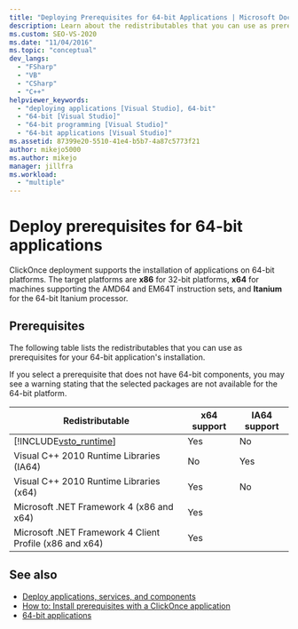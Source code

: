 ```yaml
---
title: "Deploying Prerequisites for 64-bit Applications | Microsoft Docs"
description: Learn about the redistributables that you can use as prerequisites for ClickOnce deployment of applications on 64-bit platforms.
ms.custom: SEO-VS-2020
ms.date: "11/04/2016"
ms.topic: "conceptual"
dev_langs:
  - "FSharp"
  - "VB"
  - "CSharp"
  - "C++"
helpviewer_keywords:
  - "deploying applications [Visual Studio], 64-bit"
  - "64-bit [Visual Studio]"
  - "64-bit programming [Visual Studio]"
  - "64-bit applications [Visual Studio]"
ms.assetid: 87399e20-5510-41e4-b5b7-4a87c5773f21
author: mikejo5000
ms.author: mikejo
manager: jillfra
ms.workload:
  - "multiple"
---
```

# Deploy prerequisites for 64-bit applications
ClickOnce deployment supports the installation of applications on 64-bit platforms. The target platforms are **x86** for 32-bit platforms, **x64** for machines supporting the AMD64 and EM64T instruction sets, and **Itanium** for the 64-bit Itanium processor.

## Prerequisites
 The following table lists the redistributables that you can use as prerequisites for your 64-bit application's installation.

 If you select a prerequisite that does not have 64-bit components, you may see a warning stating that the selected packages are not available for the 64-bit platform.

| Redistributable | x64 support | IA64 support |
| - |-------------|--------------|
| [!INCLUDE[vsto_runtime](../deployment/includes/vsto_runtime_md.md)] | Yes | No |
| Visual C++ 2010 Runtime Libraries (IA64) | No | Yes |
| Visual C++ 2010 Runtime Libraries (x64) | Yes | No |
| Microsoft .NET Framework 4 (x86 and x64) | Yes | |
| Microsoft .NET Framework 4 Client Profile (x86 and x64) | Yes | |

## See also
- [Deploy applications, services, and components](../deployment/deploying-applications-services-and-components.md)
- [How to: Install prerequisites with a ClickOnce application](../deployment/how-to-install-prerequisites-with-a-clickonce-application.md)
- [64-bit applications](/dotnet/framework/64-bit-apps)